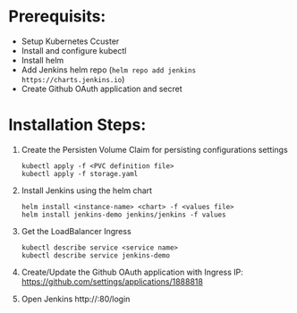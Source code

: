 # Prerequisits:
- Setup Kubernetes Ccuster
- Install and configure kubectl
- Install helm
- Add Jenkins helm repo (`helm repo add jenkins https://charts.jenkins.io`)
- Create Github OAuth application and secret

# Installation Steps:
1) Create the Persisten Volume Claim for persisting configurations settings
    ```
    kubectl apply -f <PVC definition file>
    kubectl apply -f storage.yaml
    ```

2) Install Jenkins using the helm chart
    ```
    helm install <instance-name> <chart> -f <values file>
    helm install jenkins-demo jenkins/jenkins -f values
    ```

3) Get the LoadBalancer Ingress
    ```
    kubectl describe service <service name>
    kubectl describe service jenkins-demo
    ```
    
4) Create/Update the Github OAuth application with Ingress IP:
    https://github.com/settings/applications/1888818
    
5) Open Jenkins
    http://<Ingress IP>:80/login
    